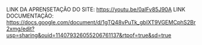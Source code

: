 LINK DA APRENSETAÇÃO DO SITE: https://youtu.be/0alFv85J90A
LINK DOCUMENTAÇÃO: https://docs.google.com/document/d/1gTQ48vPuTk_gbIXT9VGEMCphS2Br2xmg/edit?usp=sharing&ouid=114079326055206761137&rtpof=true&sd=true
